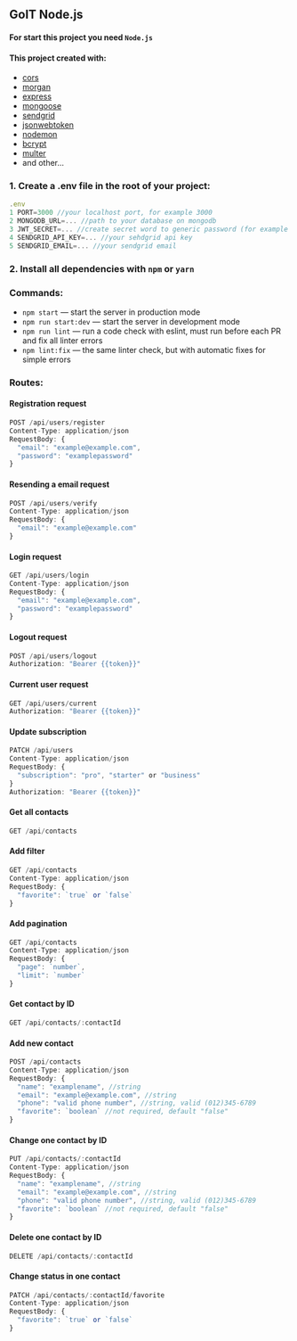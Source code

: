 
## GoIT Node.js 
#### For start this project you need `Node.js`
#### This project created with:
- [cors](https://github.com/expressjs/cors#readme)
- [morgan](https://github.com/expressjs/morgan#readme)
- [express](http://expressjs.com/)
- [mongoose](https://mongoosejs.com/)
- [sendgrid](https://sendgrid.com/go/email-brand-signup-sales-1?utm_source=google&utm_medium=cpc&utm_term=sendgrid&utm_campaign=SendGrid_G_S_Brand_ROE_Emerging&cq_plac=&cq_net=g&cq_pos=&cq_med=&cq_plt=gp&gclid=Cj0KCQiAg_KbBhDLARIsANx7wAyLN5nut55TsTo2YjL4saX0HA8i5wI0KUCIgb4F3D9ZpzIwIwbKkYAaAoEYEALw_wcB)
- [jsonwebtoken](https://github.com/auth0/node-jsonwebtoken#readme)
- [nodemon](https://nodemon.io/)
- [bcrypt](https://github.com/kelektiv/node.bcrypt.js#readme)
- [multer](https://github.com/expressjs/multer#readme)
- and other...
 ### 1. Create a .env file in the root of your project:
```javascript
.env
1 PORT=3000 //your localhost port, for example 3000
2 MONGODB_URL=... //path to your database on mongodb
3 JWT_SECRET=... //create secret word to generic password (for example salt)
4 SENDGRID_API_KEY=... //your sehdgrid api key
5 SENDGRID_EMAIL=... //your sendgrid email
```
 ### 2. Install all dependencies with `npm` or `yarn`
 ### Commands:
- `npm start` &mdash; start the server in production mode
- `npm run start:dev` &mdash; start the server in development mode
- `npm run lint` &mdash; run a code check with eslint, must run before each PR and fix all linter errors
- `npm lint:fix` &mdash; the same linter check, but with automatic fixes for simple errors
 ### Routes:
#### Registration request
```javascript
POST /api/users/register
Content-Type: application/json
RequestBody: {
  "email": "example@example.com",
  "password": "examplepassword"
}
```
#### Resending a email request
```javascript
POST /api/users/verify
Content-Type: application/json
RequestBody: {
  "email": "example@example.com"
}
```
#### Login request
```javascript
GET /api/users/login
Content-Type: application/json
RequestBody: {
  "email": "example@example.com",
  "password": "examplepassword"
}
```
#### Logout request
```javascript
POST /api/users/logout
Authorization: "Bearer {{token}}"
```
#### Current user request
```javascript
GET /api/users/current
Authorization: "Bearer {{token}}"
```
#### Update subscription
```javascript
PATCH /api/users
Content-Type: application/json
RequestBody: {
  "subscription": "pro", "starter" or "business"
}
Authorization: "Bearer {{token}}"
```
#### Get all contacts
```javascript
GET /api/contacts
```
#### Add filter
```javascript
GET /api/contacts
Content-Type: application/json
RequestBody: {
  "favorite": `true` or `false`
}
```
#### Add pagination
```javascript
GET /api/contacts
Content-Type: application/json
RequestBody: {
  "page": `number`,
  "limit": `number`
}
```
#### Get contact by ID
```javascript
GET /api/contacts/:contactId
```
#### Add new contact
```javascript
POST /api/contacts
Content-Type: application/json
RequestBody: {
  "name": "examplename", //string
  "email": "example@example.com", //string
  "phone": "valid phone number", //string, valid (012)345-6789
  "favorite": `boolean` //not required, default "false"
}
```
#### Change one contact by ID
```javascript
PUT /api/contacts/:contactId
Content-Type: application/json
RequestBody: {
  "name": "examplename", //string
  "email": "example@example.com", //string
  "phone": "valid phone number", //string, valid (012)345-6789
  "favorite": `boolean` //not required, default "false"
}
```
#### Delete one contact by ID
```javascript
DELETE /api/contacts/:contactId
```
#### Change status in one contact
```javascript
PATCH /api/contacts/:contactId/favorite
Content-Type: application/json
RequestBody: {
  "favorite": `true` or `false`
}
```
